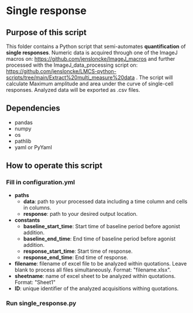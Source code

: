 # Single response

## Purpose of this script
This folder contains a Python script that semi-automates **quantification** of **single responses**. Numeric data is acquired through one of the ImageJ macros on: https://github.com/jensloncke/ImageJ_macros and further processed with the ImageJ_data_processing script on: https://github.com/jensloncke/LMCS-python-scripts/tree/main/Extract%20multi_measure%20data .
The script will calculate Maximum amplitude and area under the curve of single-cell responses. Analyzed data will be exported as .csv files.

## Dependencies 
* pandas
* numpy
* os
* pathlib
* yaml or PyYaml


## How to operate this script

### Fill in configuration.yml

* **paths**
	* **data**: path to your processed data including a time column and cells in columns.
	* **response**: path to your desired output location.
* **constants**
  * **baseline_start_time**: Start time of baseline period before agonist addition.
  * **baseline_end_time**: End time of baseline period before agonist addition.
  * **response_start_time**: Start time of response.
  * **response_end_time**: End time of response.
* **filename**: filename of excel file to be analyzed within quotations. Leave blank to process all files simultaneously. Format: "filename.xlsx".
* **sheetname**: name of excel sheet to be analyzed within quotations. Format: "Sheet1"
* **ID**: unique identifier of the analyzed acquisitions withing quotations.

### Run single_response.py
